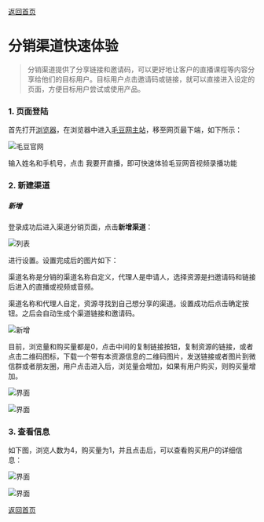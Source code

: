 [返回首页](../../README.md)

# 分销渠道快速体验

> 分销渠道提供了分享链接和邀请码，可以更好地让客户的直播课程等内容分享给他们的目标用户。目标用户点击邀请码或链接，就可以直接进入设定的页面，方便目标用户尝试或使用产品。

### 1. 页面登陆

首先打开[浏览器](http://www.google.cn/intl/zh-CN/chrome/browser/desktop/index.html)，在浏览器中进入[毛豆网主站](https://www.maodou.io)，移至网页最下端，如下所示：



![毛豆官网](https://of6ygwuso.qnssl.com/maodouioofficialsite.png)

输入姓名和手机号，点击 我要开直播，即可快速体验毛豆网音视频录播功能

### 2. 新建渠道

##### 新增

登录成功后进入渠道分销页面，点击**新增渠道**：

![列表](https://of6ygwuso.qnssl.com/docs/quickstart/qs_channel_list.png)

进行设置。设置完成后的图片如下：

渠道名称是分销的渠道名称自定义，代理人是申请人，选择资源是扫邀请码和链接后进入的直播或视频或音频。

渠道名称和代理人自定，资源寻找到自己想分享的渠道。设置成功后点击确定按钮。之后会自动生成个渠道链接和邀请码。

![新增](https://of6ygwuso.qnssl.com/docs/quickstart/qs_channel_add.png)

目前，浏览量和购买量都是0，点击中间的复制链接按钮，复制资源的链接，或者点击二维码图标，下载一个带有本资源信息的二维码图片，发送链接或者图片到微信群或者朋友圈，用户点击进入后，浏览量会增加，如果有用户购买，则购买量增加。

![界面](https://of6ygwuso.qnssl.com/docs/quickstart/qs_channel_info.png)

![界面](https://of6ygwuso.qnssl.com/docs/quickstart/qs_channel_qrcode.png)

### 3. 查看信息

如下图，浏览人数为4，购买量为1，并且点击后，可以查看购买用户的详细信息：

![界面](https://of6ygwuso.qnssl.com/docs/quickstart/qs_channel_info1.png)

![界面](https://of6ygwuso.qnssl.com/docs/quickstart/qs_channel_user.png)

[返回首页](../../README.md)
